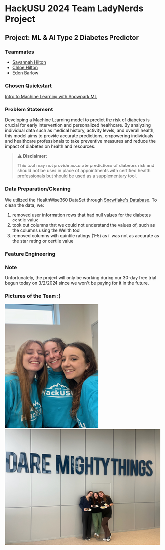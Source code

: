 # HackUSU 2024 Team LadyNerds Project

## Project: ML & AI Type 2 Diabetes Predictor

### Teammates

- [Savannah Hilton](https://savcode.co)
- [Chloe Hilton](https://www.linkedin.com/in/chloe-hilton-720016204/)
- Eden Barlow

### Chosen Quickstart
[Intro to Machine Learning with Snowpark ML](https://quickstarts.snowflake.com/guide/intro_to_machine_learning_with_snowpark_ml_for_python/#0)

### Problem Statement
Developing a Machine Learning model to predict the risk of diabetes is crucial for early intervention and personalized healthcare. 
By analyzing individual data such as medical history, activity levels, and overall health, this model aims to provide accurate predictions, empowering individuals and healthcare professionals to take preventive measures and reduce the impact of diabetes on health and resources.
> **⚠️ Disclaimer:**
> 
> This tool may not provide accurate predictions of diabetes risk and should not be used in place of appointments with certified health professionals but should be used as a supplementary tool.
### Data Preparation/Cleaning
We utilized the HealthWise360 DataSet through [Snowflake's Database](https://www.snowflake.com/en/). To clean the data, we:
1. removed user information rows that had null values for the diabetes centile value
2. took out columns that we could not understand the values of, such as the columns using the Wellth tool
3. removed columns with quintile ratings (1-5) as it was not as accurate as the star rating or centile value

### Feature Engineering


### Note

 Unfortunately, the project will only be working during our 30-day free trial begun today on 3/2/2024 since we won't be paying for it in the future.

### Pictures of the Team :)
<img src="teamPics/IMG_8685.JPG" width="300" alt="Close up pic of the team">
<img src="teamPics/IMG_8754.JPG" width="500" alt="Pic of the team with 'Dare Mighty Things' sign">